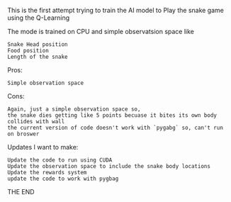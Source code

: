 This is the first attempt trying to train the AI model to Play the snake game using the Q-Learning

The mode is trained on CPU and simple observatsion space like
```
Snake Head position
Food position
Length of the snake
```

Pros:
```
Simple observation space 
```

Cons:
```
Again, just a simple observation space so, 
the snake dies getting like 5 points becuase it bites its own body
collides with wall
the current version of code doesn't work with `pygabg` so, can't run on broswer
```

Updates I want to make:
```
Update the code to run using CUDA
Update the observation space to include the snake body locations
Update the rewards system
update the code to work with pygbag
```

THE END

